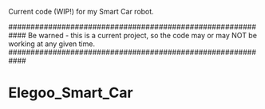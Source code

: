 Current code (WIP!) for my Smart Car robot.

############################################################
Be warned - this is a current project, so the code may or
  may NOT be working at any given time.
############################################################

# Elegoo_Smart_Car
